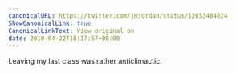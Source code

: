 ```yaml
---
canonicalURL: https://twitter.com/jmjordan/status/12653484624
ShowCanonicalLink: true
CanonicalLinkText: View original on
date: 2010-04-22T18:17:57+00:00
---
```

Leaving my last class was rather anticlimactic.